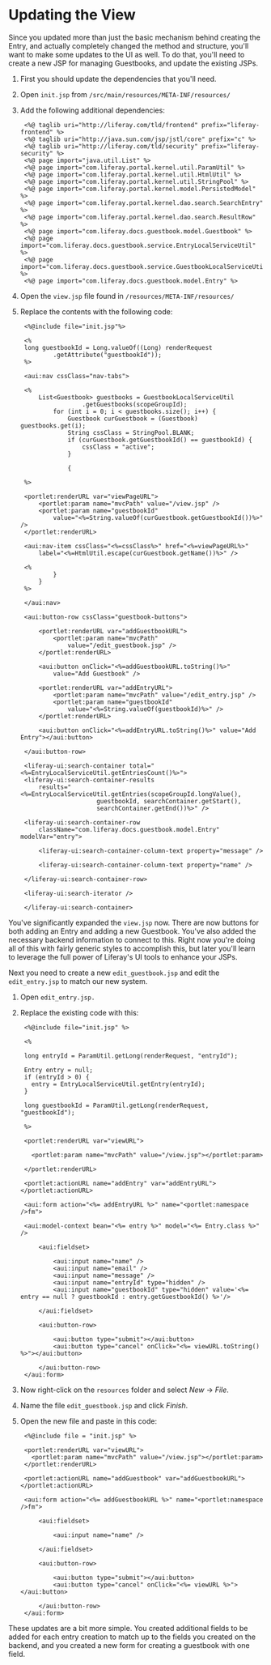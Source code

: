 # Updating the View

Since you updated more than just the basic mechanism behind creating the Entry,
and actually completely changed the method and structure, you'll want to make
some updates to the UI as well. To do that, you'll need to create a new JSP for
managing Guestbooks, and update the existing JSPs.

1. First you should update the dependencies that you'll need.
2. Open `init.jsp` from `/src/main/resources/META-INF/resources/`
3. Add the following additional dependencies:
    
	    <%@ taglib uri="http://liferay.com/tld/frontend" prefix="liferay-frontend" %>
	    <%@ taglib uri="http://java.sun.com/jsp/jstl/core" prefix="c" %>
    	<%@ taglib uri="http://liferay.com/tld/security" prefix="liferay-security" %>
	    <%@ page import="java.util.List" %>
	    <%@ page import="com.liferay.portal.kernel.util.ParamUtil" %>
	    <%@ page import="com.liferay.portal.kernel.util.HtmlUtil" %>
	    <%@ page import="com.liferay.portal.kernel.util.StringPool" %>
	    <%@ page import="com.liferay.portal.kernel.model.PersistedModel" %>
	    <%@ page import="com.liferay.portal.kernel.dao.search.SearchEntry" %>
	    <%@ page import="com.liferay.portal.kernel.dao.search.ResultRow" %>
	    <%@ page import="com.liferay.docs.guestbook.model.Guestbook" %>
	    <%@ page import="com.liferay.docs.guestbook.service.EntryLocalServiceUtil" %>
	    <%@ page import="com.liferay.docs.guestbook.service.GuestbookLocalServiceUtil" %>
	    <%@ page import="com.liferay.docs.guestbook.model.Entry" %>
	

4. Open the `view.jsp` file found in `/resources/META-INF/resources/`
5. Replace the contents with the following code:

	    <%@include file="init.jsp"%>

	    <%
		long guestbookId = Long.valueOf((Long) renderRequest
				.getAttribute("guestbookId"));
	    %>

	    <aui:nav cssClass="nav-tabs">

		<%
			List<Guestbook> guestbooks = GuestbookLocalServiceUtil
						.getGuestbooks(scopeGroupId);
				for (int i = 0; i < guestbooks.size(); i++) {
					Guestbook curGuestbook = (Guestbook) guestbooks.get(i);
					String cssClass = StringPool.BLANK;
					if (curGuestbook.getGuestbookId() == guestbookId) {
						cssClass = "active";
					}
				
					{
				
		%>

		<portlet:renderURL var="viewPageURL">
			<portlet:param name="mvcPath" value="/view.jsp" />
			<portlet:param name="guestbookId"
				value="<%=String.valueOf(curGuestbook.getGuestbookId())%>" />
		</portlet:renderURL>

		<aui:nav-item cssClass="<%=cssClass%>" href="<%=viewPageURL%>"
			label="<%=HtmlUtil.escape(curGuestbook.getName())%>" />

		<%
				}
			}
		%>

	    </aui:nav>

	    <aui:button-row cssClass="guestbook-buttons">

			<portlet:renderURL var="addGuestbookURL">
				<portlet:param name="mvcPath"
					value="/edit_guestbook.jsp" />
			</portlet:renderURL>
		
			<aui:button onClick="<%=addGuestbookURL.toString()%>" 
				value="Add Guestbook" />
		
			<portlet:renderURL var="addEntryURL">
				<portlet:param name="mvcPath" value="/edit_entry.jsp" />
				<portlet:param name="guestbookId"
					value="<%=String.valueOf(guestbookId)%>" />
			</portlet:renderURL>
		
			<aui:button onClick="<%=addEntryURL.toString()%>" value="Add Entry"></aui:button>
	
	    </aui:button-row>

	    <liferay-ui:search-container total="<%=EntryLocalServiceUtil.getEntriesCount()%>">
		<liferay-ui:search-container-results
			results="<%=EntryLocalServiceUtil.getEntries(scopeGroupId.longValue(),
							guestbookId, searchContainer.getStart(),
							searchContainer.getEnd())%>" />

		<liferay-ui:search-container-row
			className="com.liferay.docs.guestbook.model.Entry" modelVar="entry">

			<liferay-ui:search-container-column-text property="message" />

			<liferay-ui:search-container-column-text property="name" />

		</liferay-ui:search-container-row>

		<liferay-ui:search-iterator />
		
	    </liferay-ui:search-container>

You've significantly expanded the `view.jsp` now. There are now buttons for both
adding an Entry and adding a new Guestbook. You've also added the necessary 
backend information to connect to this. Right now you're doing all of this with
fairly generic styles to accomplish this, but later you'll learn to leverage 
the full power of Liferay's UI tools to enhance your JSPs.

Next you need to create a new `edit_guestbook.jsp` and edit the `edit_entry.jsp`
to match our new system.

1. Open `edit_entry.jsp.`
2. Replace the existing code with this:

	    <%@include file="init.jsp" %>

	    <% 

	    long entryId = ParamUtil.getLong(renderRequest, "entryId");

	    Entry entry = null;
	    if (entryId > 0) {
		  entry = EntryLocalServiceUtil.getEntry(entryId);
	    }

	    long guestbookId = ParamUtil.getLong(renderRequest, "guestbookId");

	    %>

	    <portlet:renderURL var="viewURL">

		  <portlet:param name="mvcPath" value="/view.jsp"></portlet:param>

	    </portlet:renderURL>

	    <portlet:actionURL name="addEntry" var="addEntryURL"></portlet:actionURL>

	    <aui:form action="<%= addEntryURL %>" name="<portlet:namespace />fm">

	    <aui:model-context bean="<%= entry %>" model="<%= Entry.class %>" />

			<aui:fieldset>

			    <aui:input name="name" />
			    <aui:input name="email" />
			    <aui:input name="message" />
			    <aui:input name="entryId" type="hidden" />
				<aui:input name="guestbookId" type="hidden" value='<%= entry == null ? guestbookId : entry.getGuestbookId() %>'/>

			</aui:fieldset>
		
			<aui:button-row>

	            <aui:button type="submit"></aui:button>
	            <aui:button type="cancel" onClick="<%= viewURL.toString() %>"></aui:button>
            
	        </aui:button-row>
	    </aui:form>
	
3. Now right-click on the `resources` folder and select *New* &rarr; *File*.
4. Name the file `edit_guestbook.jsp` and click *Finish*.
5. Open the new file and paste in this code:

	    <%@include file = "init.jsp" %>

	    <portlet:renderURL var="viewURL">
	      <portlet:param name="mvcPath" value="/view.jsp"></portlet:param>
	    </portlet:renderURL>

	    <portlet:actionURL name="addGuestbook" var="addGuestbookURL"></portlet:actionURL>

	    <aui:form action="<%= addGuestbookURL %>" name="<portlet:namespace />fm">

	        <aui:fieldset>

	            <aui:input name="name" />

	        </aui:fieldset>

	        <aui:button-row>

	            <aui:button type="submit"></aui:button>
	            <aui:button type="cancel" onClick="<%= viewURL %>"></aui:button>

	        </aui:button-row>
	    </aui:form>

	
These updates are a bit more simple. You created additional fields to be added 
for each entry creation to match up to the fields you created on the backend,
and you created a new form for creating a guestbook with one field.

